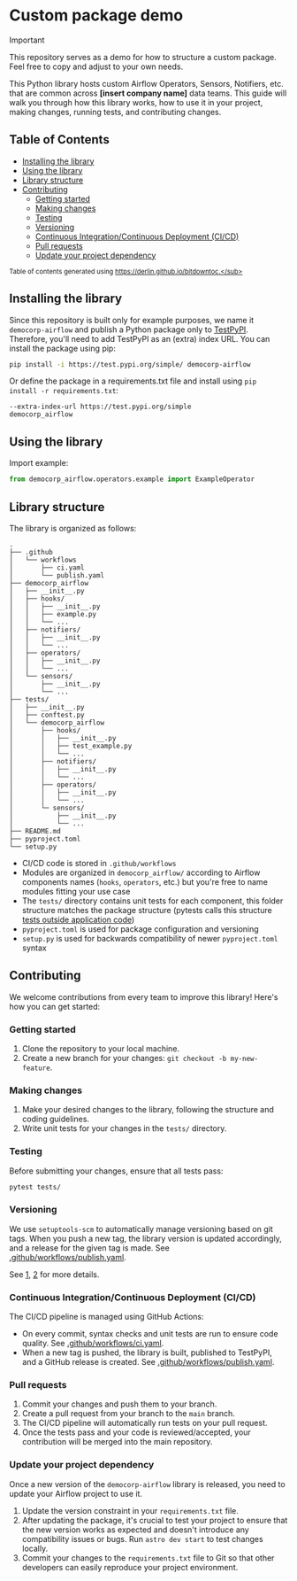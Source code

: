 # Custom package demo

> [!IMPORTANT]  
> This repository serves as a demo for how to structure a custom package.\
> Feel free to copy and adjust to your own needs.

This Python library hosts custom Airflow Operators, Sensors, Notifiers, etc. that are common across **[insert company name]** data teams. This guide will walk you through how this library works, how to use it in your project, making changes, running tests, and contributing changes.

## Table of Contents

- [Installing the library](#installing-the-library)
- [Using the library](#using-the-library)
- [Library structure](#library-structure)
- [Contributing](#contributing)
    * [Getting started](#getting-started)
    * [Making changes](#making-changes)
    * [Testing](#testing)
    * [Versioning](#versioning)
    * [Continuous Integration/Continuous Deployment (CI/CD)](#continuous-integrationcontinuous-deployment-cicd)
    * [Pull requests](#pull-requests)
    * [Update your project dependency](#update-your-project-dependency)

<sub>Table of contents generated using https://derlin.github.io/bitdowntoc.</sub>

## Installing the library

Since this repository is built only for example purposes, we name it `democorp-airflow` and publish a Python package only to [TestPyPI](https://test.pypi.org/project/democorp-airflow). Therefore, you'll need to add TestPyPI as an (extra) index URL. You can install the package using pip:

```bash
pip install -i https://test.pypi.org/simple/ democorp-airflow
```

Or define the package in a requirements.txt file and install using `pip install -r requirements.txt`:

```
--extra-index-url https://test.pypi.org/simple
democorp_airflow
```

## Using the library

Import example:
```python
from democorp_airflow.operators.example import ExampleOperator
```

## Library structure

The library is organized as follows:

```
.
├── .github
│   └── workflows
│       ├── ci.yaml
│       └── publish.yaml
├── democorp_airflow
│   ├── __init__.py
│   ├── hooks/
│   │   ├── __init__.py
│   │   ├── example.py
│   │   └── ...
│   ├── notifiers/
│   │   ├── __init__.py
│   │   └── ...
│   ├── operators/
│   │   ├── __init__.py
│   │   └── ...
│   └── sensors/
│       ├── __init__.py
│       └── ...
├── tests/
│   ├── __init__.py
│   ├── conftest.py
│   └── democorp_airflow
│       ├── hooks/
│       │   ├── __init__.py
│       │   ├── test_example.py
│       │   └── ...
│       ├── notifiers/
│       │   ├── __init__.py
│       │   └── ...
│       ├── operators/
│       │   ├── __init__.py
│       │   └── ...
│       └─ sensors/
│           ├── __init__.py
│           └── ...
├── README.md
├── pyproject.toml
└── setup.py
```

- CI/CD code is stored in `.github/workflows`
- Modules are organized in `democorp_airflow/` according to Airflow components names (`hooks`, `operators`, etc.) but you're free to name modules fitting your use case
- The `tests/` directory contains unit tests for each component, this folder structure matches the package structure (pytests calls this structure [tests outside application code](https://docs.pytest.org/en/7.1.x/explanation/goodpractices.html#tests-outside-application-code))
- `pyproject.toml` is used for package configuration and versioning
- `setup.py` is used for backwards compatibility of newer `pyproject.toml` syntax

## Contributing

We welcome contributions from every team to improve this library! Here's how you can get started:

### Getting started

1. Clone the repository to your local machine.
1. Create a new branch for your changes: `git checkout -b my-new-feature`.

### Making changes

1. Make your desired changes to the library, following the structure and coding guidelines.
1. Write unit tests for your changes in the `tests/` directory.

### Testing

Before submitting your changes, ensure that all tests pass:

```bash
pytest tests/
```

### Versioning

We use `setuptools-scm` to automatically manage versioning based on git tags. When you push a new tag, the library version is updated accordingly, and a release for the given tag is made. See [.github/workflows/publish.yaml](.github/workflows/publish.yaml).

See [1](https://github.com/pypa/setuptools_scm/), [2](https://www.moritzkoerber.com/posts/versioning-with-setuptools_scm/) for more details.

### Continuous Integration/Continuous Deployment (CI/CD)

The CI/CD pipeline is managed using GitHub Actions:

- On every commit, syntax checks and unit tests are run to ensure code quality. See [.github/workflows/ci.yaml](.github/workflows/ci.yaml).
- When a new tag is pushed, the library is built, published to TestPyPI, and a GitHub release is created. See [.github/workflows/publish.yaml](.github/workflows/publish.yaml).

### Pull requests

1. Commit your changes and push them to your branch.
1. Create a pull request from your branch to the `main` branch.
1. The CI/CD pipeline will automatically run tests on your pull request.
1. Once the tests pass and your code is reviewed/accepted, your contribution will be merged into the main repository.

### Update your project dependency

Once a new version of the `democorp-airflow` library is released, you need to update your Airflow project to use it.

1. Update the version constraint in your `requirements.txt` file.   
1. After updating the package, it's crucial to test your project to ensure that the new version works as expected and doesn't introduce any compatibility issues or bugs. Run `astro dev start` to test changes locally.
1. Commit your changes to the `requirements.txt` file to Git so that other developers can easily reproduce your project environment.
